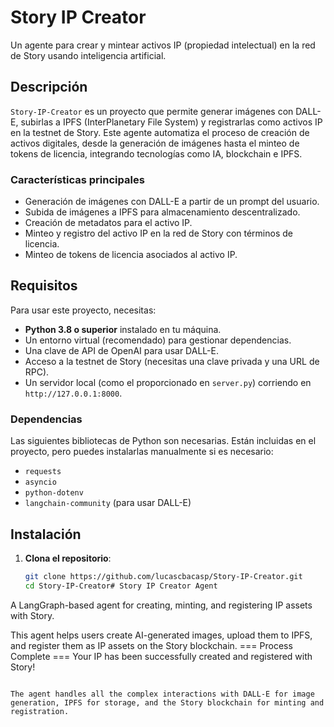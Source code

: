 # Story IP Creator

Un agente para crear y mintear activos IP (propiedad intelectual) en la red de Story usando inteligencia artificial.

## Descripción

`Story-IP-Creator` es un proyecto que permite generar imágenes con DALL-E, subirlas a IPFS (InterPlanetary File System) y registrarlas como activos IP en la testnet de Story. Este agente automatiza el proceso de creación de activos digitales, desde la generación de imágenes hasta el minteo de tokens de licencia, integrando tecnologías como IA, blockchain e IPFS.

### Características principales
- Generación de imágenes con DALL-E a partir de un prompt del usuario.
- Subida de imágenes a IPFS para almacenamiento descentralizado.
- Creación de metadatos para el activo IP.
- Minteo y registro del activo IP en la red de Story con términos de licencia.
- Minteo de tokens de licencia asociados al activo IP.

## Requisitos

Para usar este proyecto, necesitas:

- **Python 3.8 o superior** instalado en tu máquina.
- Un entorno virtual (recomendado) para gestionar dependencias.
- Una clave de API de OpenAI para usar DALL-E.
- Acceso a la testnet de Story (necesitas una clave privada y una URL de RPC).
- Un servidor local (como el proporcionado en `server.py`) corriendo en `http://127.0.0.1:8000`.

### Dependencias
Las siguientes bibliotecas de Python son necesarias. Están incluidas en el proyecto, pero puedes instalarlas manualmente si es necesario:

- `requests`
- `asyncio`
- `python-dotenv`
- `langchain-community` (para usar DALL-E)

## Instalación

1. **Clona el repositorio**:
   ```bash
   git clone https://github.com/lucascbacasp/Story-IP-Creator.git
   cd Story-IP-Creator# Story IP Creator Agent

A LangGraph-based agent for creating, minting, and registering IP assets with Story.


This agent helps users create AI-generated images, upload them to IPFS, and register them as IP assets on the Story blockchain.
=== Process Complete ===
Your IP has been successfully created and registered with Story!
```

The agent handles all the complex interactions with DALL-E for image generation, IPFS for storage, and the Story blockchain for minting and registration.
